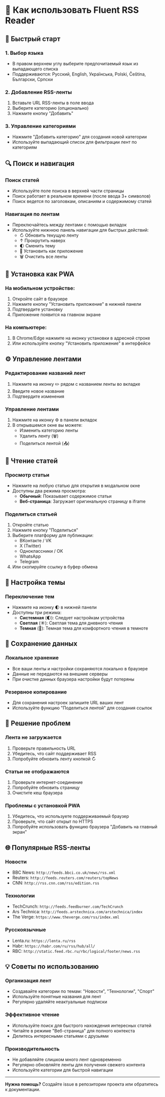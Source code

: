 # 📖 Как использовать Fluent RSS Reader

## 🚀 Быстрый старт

### 1. Выбор языка
- В правом верхнем углу выберите предпочитаемый язык из выпадающего списка
- Поддерживаются: Русский, English, Українська, Polski, Čeština, Български, Српски

### 2. Добавление RSS-ленты
1. Вставьте URL RSS-ленты в поле ввода
2. Выберите категорию (опционально)
3. Нажмите кнопку "Добавить"

### 3. Управление категориями
- Нажмите "Добавить категорию" для создания новой категории
- Используйте выпадающий список для фильтрации лент по категориям

## 🔍 Поиск и навигация

### Поиск статей
- Используйте поле поиска в верхней части страницы
- Поиск работает в реальном времени (после ввода 3+ символов)
- Поиск ведется по заголовкам, описаниям и содержимому статей

### Навигация по лентам
- Переключайтесь между лентами с помощью вкладок
- Используйте нижнюю панель навигации для быстрых действий:
  - ↻ Обновить текущую ленту
  - ↑ Прокрутить наверх
  - 🌓 Сменить тему
  - 📱 Установить как приложение
  - 🗑️ Очистить все ленты

## 📱 Установка как PWA

### На мобильном устройстве:
1. Откройте сайт в браузере
2. Нажмите кнопку "Установить приложение" в нижней панели
3. Подтвердите установку
4. Приложение появится на главном экране

### На компьютере:
1. В Chrome/Edge нажмите на иконку установки в адресной строке
2. Или используйте кнопку "Установить приложение" в интерфейсе

## ⚙️ Управление лентами

### Редактирование названий лент
1. Нажмите на иконку ✏️ рядом с названием ленты во вкладке
2. Введите новое название
3. Подтвердите изменения

### Управление лентами
1. Нажмите на иконку ⚙️ в панели вкладок
2. В открывшемся окне вы можете:
   - Изменить категорию ленты
   - Удалить ленту (🗑️)
   - Поделиться лентой (📤)

## 📖 Чтение статей

### Просмотр статьи
- Нажмите на любую статью для открытия в модальном окне
- Доступны два режима просмотра:
  - **Обычный**: Показывает содержимое статьи
  - **Веб-страница**: Загружает оригинальную страницу в iframe

### Поделиться статьей
1. Откройте статью
2. Нажмите кнопку "Поделиться"
3. Выберите платформу для публикации:
   - ВКонтакте / VK
   - X (Twitter)
   - Одноклассники / OK
   - WhatsApp
   - Telegram
4. Или скопируйте ссылку в буфер обмена

## 🎨 Настройка темы

### Переключение тем
- Нажмите на иконку 🌓 в нижней панели
- Доступны три режима:
  - **Системная** (🌓): Следует настройкам устройства
  - **Светлая** (☀️): Светлая тема для дневного чтения
  - **Темная** (🌙): Темная тема для комфортного чтения в темноте

## 💾 Сохранение данных

### Локальное хранение
- Все ваши ленты и настройки сохраняются локально в браузере
- Данные не передаются на внешние серверы
- При очистке данных браузера настройки будут потеряны

### Резервное копирование
- Для сохранения настроек запишите URL ваших лент
- Используйте функцию "Поделиться лентой" для создания ссылок

## 🔧 Решение проблем

### Лента не загружается
1. Проверьте правильность URL
2. Убедитесь, что сайт поддерживает RSS
3. Попробуйте обновить ленту кнопкой ↻

### Статьи не отображаются
1. Проверьте интернет-соединение
2. Попробуйте обновить страницу
3. Очистите кеш браузера

### Проблемы с установкой PWA
1. Убедитесь, что используете поддерживаемый браузер
2. Проверьте, что сайт открыт по HTTPS
3. Попробуйте использовать функцию браузера "Добавить на главный экран"

## 🌐 Популярные RSS-ленты

### Новости
- BBC News: `http://feeds.bbci.co.uk/news/rss.xml`
- Reuters: `http://feeds.reuters.com/reuters/topNews`
- CNN: `http://rss.cnn.com/rss/edition.rss`

### Технологии
- TechCrunch: `http://feeds.feedburner.com/TechCrunch`
- Ars Technica: `http://feeds.arstechnica.com/arstechnica/index`
- The Verge: `https://www.theverge.com/rss/index.xml`

### Русскоязычные
- Lenta.ru: `https://lenta.ru/rss`
- Habr: `https://habr.com/ru/rss/hub/all/`
- RBC: `http://static.feed.rbc.ru/rbc/logical/footer/news.rss`

## 💡 Советы по использованию

### Организация лент
- Создавайте категории по темам: "Новости", "Технологии", "Спорт"
- Используйте понятные названия для лент
- Регулярно удаляйте неактуальные подписки

### Эффективное чтение
- Используйте поиск для быстрого нахождения интересных статей
- Читайте в режиме "Веб-страница" для полного контекста
- Делитесь интересными статьями с друзьями

### Производительность
- Не добавляйте слишком много лент одновременно
- Регулярно обновляйте ленты для получения свежего контента
- Используйте категории для быстрой навигации

---

**Нужна помощь?** Создайте issue в репозитории проекта или обратитесь к документации.